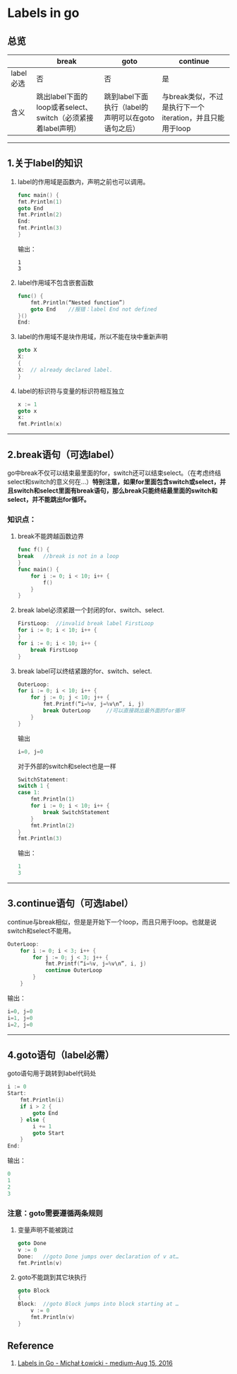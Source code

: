 # Labels in go

## 总览
| |break|goto|continue|
|-|-|-|-|
|label必选|否|否|是|
|含义|跳出label下面的loop或者select、switch（必须紧接着label声明）|跳到label下面执行（label的声明可以在goto语句之后）|与break类似，不过是执行下一个iteration，并且只能用于loop|
---
## 1.关于label的知识
1. label的作用域是函数内，声明之前也可以调用。
    ```go
    func main() {
    fmt.Println(1)
    goto End
    fmt.Println(2)
    End:
    fmt.Println(3)
    }
    ```
    输出：
    ```
    1
    3
    ```
2. label作用域不包含嵌套函数
    ```go
    func() {
        fmt.Println(“Nested function”)
        goto End    //报错：label End not defined
    }()
    End:
    ```
3. label的作用域不是块作用域，所以不能在块中重新声明
    ```go
    goto X
    X:
    {
    X:  // already declared label.
    }
    ```
4. label的标识符与变量的标识符相互独立
    ```go
    x := 1
    goto x
    x:
    fmt.Println(x)
    ```
---
## 2.break语句（可选label）
go中break不仅可以结束最里面的for，switch还可以结束select。（在考虑终结select和switch的意义何在...）**特别注意，如果for里面包含switch或select，并且switch和select里面有break语句，那么break只能终结最里面的switch和select，并不能跳出for循环。**
### 知识点：
1. break不能跨越函数边界
    ```go
    func f() {
    break   //break is not in a loop
    }
    func main() {
        for i := 0; i < 10; i++ {
            f()
        }
    }
    ```
2. break label必须紧跟一个封闭的for、switch、select.
    ```go
    FirstLoop:  //invalid break label FirstLoop
    for i := 0; i < 10; i++ {
    }
    for i := 0; i < 10; i++ {
        break FirstLoop
    }
    ```
3. break label可以终结紧跟的for、switch、select.
    ```go
    OuterLoop:
    for i := 0; i < 10; i++ {
        for j := 0; j < 10; j++ {
            fmt.Printf(“i=%v, j=%v\n”, i, j)
            break OuterLoop     //可以直接跳出最外面的for循环
        }
    }
    ```
    输出
    ```go
    i=0, j=0
    ```
    对于外部的switch和select也是一样
    ```go
    SwitchStatement:
    switch 1 {
    case 1:
        fmt.Println(1)
        for i := 0; i < 10; i++ {
            break SwitchStatement
        }
        fmt.Println(2)
    }
    fmt.Println(3)
    ```
    输出：
    ```go
    1
    3
    ```
---
## 3.continue语句（可选label）
continue与break相似，但是是开始下一个loop，而且只用于loop。也就是说switch和select不能用。

```go
OuterLoop:
    for i := 0; i < 3; i++ {
        for j := 0; j < 3; j++ {
            fmt.Printf(“i=%v, j=%v\n”, i, j)
            continue OuterLoop
        }
    }
```
输出：
```go
i=0, j=0
i=1, j=0
i=2, j=0
```
---
## 4.goto语句（label必需）
goto语句用于跳转到label代码处
```go
i := 0
Start:
    fmt.Println(i)
    if i > 2 {
        goto End
    } else {
        i += 1
        goto Start
    }
End:
```
输出：
```go
0
1
2
3
```
### 注意：goto需要遵循两条规则
1. 变量声明不能被跳过
    ```go
    goto Done
    v := 0
    Done:   //goto Done jumps over declaration of v at…
    fmt.Println(v)
    ```
2. goto不能跳到其它块执行
    ```go
    goto Block
    {
    Block:  //goto Block jumps into block starting at …
        v := 0
        fmt.Println(v)
    }
    ```
## Reference
1. [Labels in Go - Michał Łowicki - medium-Aug 15, 2016](https://medium.com/golangspec/labels-in-go-4ffd81932339)